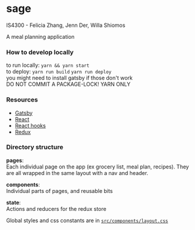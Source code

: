 # sage
IS4300 - Felicia Zhang, Jenn Der, Willa Shiomos

A meal planning application

### How to develop locally
to run locally: `yarn && yarn start`  
to deploy: `yarn run build` `yarn run deploy`  
you might need to install gatsby if those don't work  
DO NOT COMMIT A PACKAGE-LOCK! YARN ONLY

### Resources
- [Gatsby](https://www.gatsbyjs.org/)
- [React](https://reactjs.org/)
- [React hooks](https://reactjs.org/docs/hooks-intro.html)
- [Redux](https://redux.js.org/)

### Directory structure
**pages**:  
Each individual page on the app (ex grocery list, meal plan, recipes). They are all wrapped in the same layout with a nav and header.

**components**:  
Individual parts of pages, and reusable bits

**state**:  
Actions and reducers for the redux store

Global styles and css constants are in [`src/components/layout.css`](./src/components/layout.css)

